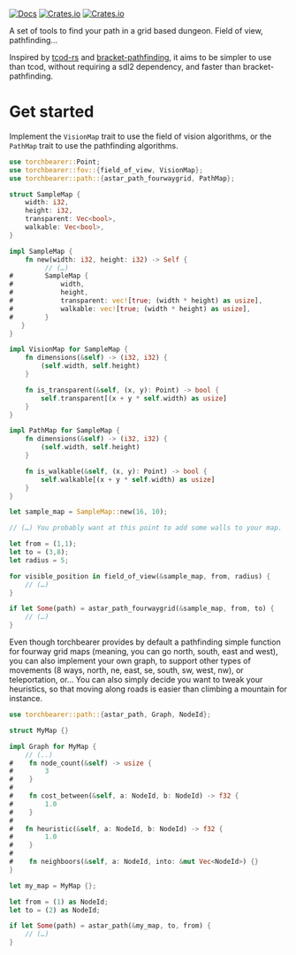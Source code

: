 [![Docs](https://docs.rs/torchbearer/badge.svg)](https://docs.rs/torchbearer)
[![Crates.io](https://img.shields.io/crates/d/torchbearer.svg)](https://crates.io/crates/torchbearer)
[![Crates.io](https://img.shields.io/crates/v/torchbearer.svg)](https://crates.io/crates/torchbearer)

A set of tools to find your path in a grid based dungeon. Field of view, pathfinding...

Inspired by [tcod-rs](https://crates.io/crates/tcod) and [bracket-pathfinding](https://crates.io/crates/bracket-pathfinding), 
it aims to be simpler to use than tcod, without requiring a sdl2 dependency, and faster than bracket-pathfinding.

# Get started

Implement the `VisionMap` trait to use the field of vision algorithms, or the `PathMap` trait to use the pathfinding algorithms.

```rust
use torchbearer::Point;
use torchbearer::fov::{field_of_view, VisionMap};
use torchbearer::path::{astar_path_fourwaygrid, PathMap};

struct SampleMap {
    width: i32,
    height: i32,
    transparent: Vec<bool>,
    walkable: Vec<bool>,
}

impl SampleMap {
    fn new(width: i32, height: i32) -> Self {
         // (…)
#        SampleMap {
#            width,
#            height,
#            transparent: vec![true; (width * height) as usize],
#            walkable: vec![true; (width * height) as usize],
#        }
   }
}

impl VisionMap for SampleMap {
    fn dimensions(&self) -> (i32, i32) {
        (self.width, self.height)
    }

    fn is_transparent(&self, (x, y): Point) -> bool {
        self.transparent[(x + y * self.width) as usize]
    }
}

impl PathMap for SampleMap {
    fn dimensions(&self) -> (i32, i32) {
        (self.width, self.height)
    }

    fn is_walkable(&self, (x, y): Point) -> bool {
        self.walkable[(x + y * self.width) as usize]
    }
}

let sample_map = SampleMap::new(16, 10);

// (…) You probably want at this point to add some walls to your map.

let from = (1,1);
let to = (3,8);
let radius = 5;

for visible_position in field_of_view(&sample_map, from, radius) {
    // (…)
}

if let Some(path) = astar_path_fourwaygrid(&sample_map, from, to) {
    // (…)
}
```

Even though torchbearer provides by default a pathfinding simple function for fourway grid maps (meaning, you can go north, south, east and west), you can also implement your own graph, to support other types of movements (8 ways, north, ne, east, se, south, sw, west, nw), or teleportation, or...
You can also simply decide you want to tweak your heuristics, so that moving along roads is easier than climbing a mountain for instance.

```rust
use torchbearer::path::{astar_path, Graph, NodeId};

struct MyMap {}

impl Graph for MyMap {
    // (..)
#    fn node_count(&self) -> usize {
#        3
#    }
#
#    fn cost_between(&self, a: NodeId, b: NodeId) -> f32 {
#        1.0
#    }
#
#   fn heuristic(&self, a: NodeId, b: NodeId) -> f32 {
#        1.0
#    }
#
#    fn neighboors(&self, a: NodeId, into: &mut Vec<NodeId>) {}
}

let my_map = MyMap {};

let from = (1) as NodeId;
let to = (2) as NodeId;

if let Some(path) = astar_path(&my_map, to, from) {
    // (…)
}
```
